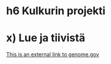 # h6 Kulkurin projekti

# x) Lue ja tiivistä

[This is an external link to genome.gov](https://www.genome.gov/)
